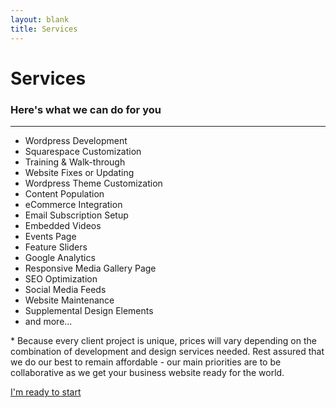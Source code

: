 ```yaml
---
layout: blank
title: Services
---
```

<div class="row_md">
	<div class="container_md text_center">
		<h1 class="page_title">Services</h1>
		<h3 class="page_subtitle text_pad_bottom">Here's what we can do for you</h3>
		<hr class="divider">
		<ul class="page_base_list">
			<li>
				<i class="fa fa-wordpress page_list_icon" aria-hidden="true"></i>
				Wordpress Development
			</li>
			<li>
				<i class="fa fa-square page_list_icon" aria-hidden="true"></i>
				Squarespace Customization
			</li>
			<li>
				<i class="fa fa-file-text-o page_list_icon" aria-hidden="true"></i>
				Training & Walk-through
			</li>
			<li>
				<i class="fa fa-wrench page_list_icon" aria-hidden="true"></i>
				Website Fixes or Updating
			</li>
			<li>
				<i class="fa fa-wordpress page_list_icon" aria-hidden="true"></i>
				Wordpress Theme Customization
			</li>
			<li>
				<i class="fa fa-files-o page_list_icon" aria-hidden="true"></i>
				Content Population
			</li>
			<li>
				<i class="fa fa-shopping-cart page_list_icon" aria-hidden="true"></i>
				eCommerce Integration
			</li>
			<li>
				<i class="fa fa-envelope-o page_list_icon" aria-hidden="true"></i>
				Email Subscription Setup
			</li>
			<li>
				<i class="fa fa-youtube-square page_list_icon" aria-hidden="true"></i>
				Embedded Videos
			</li>
			<li>
				<i class="fa fa-calendar page_list_icon" aria-hidden="true"></i>
				Events Page
			</li>
			<li>
				<i class="fa fa-picture-o page_list_icon" aria-hidden="true"></i>
				Feature Sliders
			</li>
			<li>
				<i class="fa fa-google page_list_icon" aria-hidden="true"></i>
				Google Analytics
			</li>
			<li>
				<i class="fa fa-th-large page_list_icon" aria-hidden="true"></i>
				Responsive Media Gallery Page
			</li>
			<li>
				<i class="fa fa-line-chart page_list_icon" aria-hidden="true"></i>
				SEO Optimization
			</li>
			<li>
				<i class="fa fa-share-alt page_list_icon" aria-hidden="true"></i>
				Social Media Feeds
			</li>
			<li>
				<i class="fa fa-cogs page_list_icon" aria-hidden="true"></i>
				Website Maintenance
			</li>
			<li>
				<i class="fa fa-paint-brush page_list_icon" aria-hidden="true"></i>
				Supplemental Design Elements
			</li>
			<li>
				<i class="fa fa-ellipsis-h page_list_icon" aria-hidden="true"></i>
				and more...
			</li>
		</ul>
		<div class="row_xs">
			<div class="container_lg text_center text_small">
				<p><span class="text_red">*</span> Because every client project is unique, prices will vary depending on the combination of development and design services needed. Rest assured that we do our best to remain affordable - our main priorities are to be collaborative as we get your business website ready for the world.</p>
			</div>
		</div>
		<a class="page_submit" href="/contact">I'm ready to start</a>
	</div>
</div>
